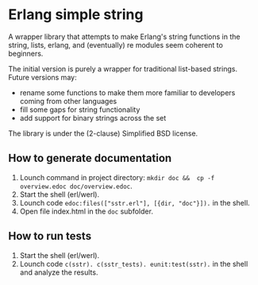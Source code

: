 # Erlang simple string


A wrapper library that attempts to make Erlang's string functions in the string, lists, erlang, and (eventually) re modules seem coherent to beginners.

The initial version is purely a wrapper for traditional list-based strings.  Future versions may:

* rename some functions to make them more familiar to developers coming from other languages
* fill some gaps for string functionality
* add support for binary strings across the set

The library is under the (2-clause) Simplified BSD license.

## How to generate documentation
1. Lounch command in project directory: `mkdir doc &&  cp -f overview.edoc doc/overview.edoc`.
2. Start the shell (erl/werl).
3. Lounch code `edoc:files(["sstr.erl"], [{dir, "doc"}]).` in the shell.
4. Open file index.html in the `doc` subfolder.

## How to run tests
1. Start the shell (erl/werl).
2. Lounch code `c(sstr). c(sstr_tests). eunit:test(sstr).` in the shell and analyze the results.
